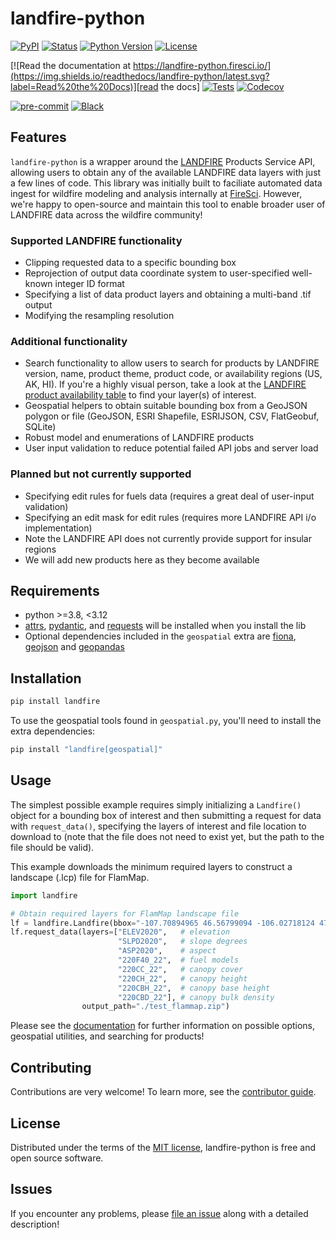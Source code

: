 # landfire-python

[![PyPI](https://img.shields.io/pypi/v/landfire.svg)][pypi_]
[![Status](https://img.shields.io/pypi/status/landfire.svg)][status]
[![Python Version](https://img.shields.io/pypi/pyversions/landfire)][python version]
[![License](https://img.shields.io/pypi/l/landfire)][license]

[![Read the documentation at https://landfire-python.firesci.io/](https://img.shields.io/readthedocs/landfire-python/latest.svg?label=Read%20the%20Docs)][read the docs]
[![Tests](https://github.com/FireSci/landfire-python/workflows/Tests/badge.svg)][tests]
[![Codecov](https://codecov.io/gh/FireSci/landfire-python/branch/main/graph/badge.svg)][codecov]

[![pre-commit](https://img.shields.io/badge/pre--commit-enabled-brightgreen?logo=pre-commit&logoColor=white)][pre-commit]
[![Black](https://img.shields.io/badge/code%20style-black-000000.svg)][black]

[pypi_]: https://pypi.org/project/landfire/
[status]: https://pypi.org/project/landfire/
[python version]: https://pypi.org/project/landfire
[read the docs]: https://landfire-python.firesci.io/
[tests]: https://github.com/FireSci/landfire-python/actions?workflow=Tests
[codecov]: https://app.codecov.io/gh/FireSci/landfire-python
[pre-commit]: https://github.com/pre-commit/pre-commit
[black]: https://github.com/psf/black

## Features

`landfire-python` is a wrapper around the [LANDFIRE][landfire] Products Service API, allowing users to obtain any of the available LANDFIRE data layers with just a few lines of code. This library was initially built to faciliate automated data ingest for wildfire modeling and analysis internally at [FireSci][firesci]. However, we're happy to open-source and maintain this tool to enable broader user of LANDFIRE data across the wildfire community!

[landfire]: https://landfire.gov/index.php
[firesci]: https://firesci.io/

### Supported LANDFIRE functionality

- Clipping requested data to a specific bounding box
- Reprojection of output data coordinate system to user-specified well-known integer ID format
- Specifying a list of data product layers and obtaining a multi-band .tif output
- Modifying the resampling resolution

### Additional functionality

- Search functionality to allow users to search for products by LANDFIRE version, name, product theme, product code, or availability regions (US, AK, HI). If you're a highly visual person, take a look at the [LANDFIRE product availability table][landfire product availability table] to find your layer(s) of interest.
- Geospatial helpers to obtain suitable bounding box from a GeoJSON polygon or file (GeoJSON, ESRI Shapefile, ESRIJSON, CSV, FlatGeobuf, SQLite)
- Robust model and enumerations of LANDFIRE products
- User input validation to reduce potential failed API jobs and server load

[landfire product availability table]: https://lfps.usgs.gov/helpdocs/productstable.html

### Planned but not currently supported

- Specifying edit rules for fuels data (requires a great deal of user-input validation)
- Specifying an edit mask for edit rules (requires more LANDFIRE API i/o implementation)
- Note the LANDFIRE API does not currently provide support for insular regions
- We will add new products here as they become available

## Requirements

- python >=3.8, <3.12
- [attrs][attrs], [pydantic][pydantic], and [requests][requests] will be installed when you install the lib
- Optional dependencies included in the `geospatial` extra are [fiona][fiona], [geojson][geojson] and [geopandas][geopandas]

[attrs]: https://www.attrs.org/en/stable/index.html
[pydantic]: https://docs.pydantic.dev/
[requests]: https://requests.readthedocs.io/en/latest/
[fiona]: https://github.com/Toblerity/Fiona
[geojson]: https://python-geojson.readthedocs.io/en/latest/#
[geopandas]: https://geopandas.org/en/stable/

## Installation

```bash
pip install landfire
```

To use the geospatial tools found in `geospatial.py`, you'll need to install the extra dependencies:

```bash
pip install "landfire[geospatial]"
```

## Usage

The simplest possible example requires simply initializing a `Landfire()` object for a bounding box of interest and then submitting a request for data with `request_data()`, specifying the layers of interest and file location to download to (note that the file does not need to exist yet, but the path to the file should be valid).

This example downloads the minimum required layers to construct a landscape (.lcp) file for FlamMap.

```python
import landfire

# Obtain required layers for FlamMap landscape file
lf = landfire.Landfire(bbox="-107.70894965 46.56799094 -106.02718124 47.34869094")
lf.request_data(layers=["ELEV2020",   # elevation
                        "SLPD2020",   # slope degrees
                        "ASP2020",    # aspect
                        "220F40_22",  # fuel models
                        "220CC_22",   # canopy cover
                        "220CH_22",   # canopy height
                        "220CBH_22",  # canopy base height
                        "220CBD_22"], # canopy bulk density
                output_path="./test_flammap.zip")
```

Please see the [documentation][documentation] for further information on possible options, geospatial utilities, and searching for products!

[documentation]: https://landfire-python.firesci.io/en/latest/usage.html

## Contributing

Contributions are very welcome! To learn more, see the [contributor guide][contributor guide].

[contributor guide]: https://landfire-python.firesci.io/en/latest/contributing.html

## License

Distributed under the terms of the [MIT license][license], landfire-python is free and open source software.

[license]: https://landfire-python.firesci.io/en/latest/license.html

## Issues

If you encounter any problems, please [file an issue][file an issue] along with a detailed description!

[file an issue]: https://github.com/FireSci/landfire-python/issues

<!-- github-only -->
